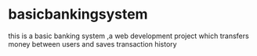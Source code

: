 # basicbankingsystem
this is a basic banking system ,a web development project which transfers money between users and saves transaction history
